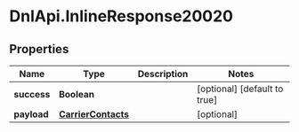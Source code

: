 # DnlApi.InlineResponse20020

## Properties
Name | Type | Description | Notes
------------ | ------------- | ------------- | -------------
**success** | **Boolean** |  | [optional] [default to true]
**payload** | [**CarrierContacts**](CarrierContacts.md) |  | [optional] 


